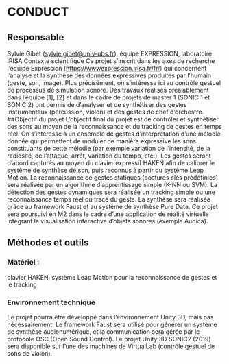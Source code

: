 # CONDUCT
## Responsable
Sylvie Gibet (sylvie.gibet@univ-ubs.fr), équipe EXPRESSION, laboratoire IRISA
Contexte scientifique
Ce projet s’inscrit dans les axes de recherche l’équipe Expression (https://wwwexpression.irisa.fr/fr/) qui concernent l’analyse et la synthèse des données expressives
produites par l’humain (geste, son, image).
Plus précisément, on s’intéresse ici au contrôle gestuel de processus de simulation
sonore. Des travaux réalisés préalablement dans l’équipe [1], [2] et dans le cadre de
projets de master 1 (SONIC 1 et SONIC 2) ont permis de d’analyser et de synthétiser des
gestes instrumentaux (percussion, violon) et des gestes de chef d’orchestre.
##Objectif du projet
L’objectif final du projet est de contrôler et synthétiser des sons au moyen de la
reconnaissance et du tracking de gestes en temps réel. On s’intéresse à un ensemble de
gestes d’interprétation d’une mélodie donnée qui permettent de moduler de manière
expressive les sons constituants de cette mélodie (par exemple variation de l’intensité, de
la radiosité, de l’attaque, arrêt, variation du tempo, etc.).
Les gestes seront d’abord capturés au moyen du clavier expressif HAKEN afin de calibrer
le système de synthèse de son, puis reconnus à partir du système Leap Motion. La
reconnaissance de gestes statiques (postures clés prédéfinies) sera réalisée par un
algorithme d’apprentissage simple (K-NN ou SVM). La détection des gestes dynamiques
sera réalisée un tracking simple ou une reconnaissance temps réel du tracé du geste. 
La synthèse sera réalisée grâce au framework Faust et au système de synthèse Pure
Data.
Ce projet sera poursuivi en M2 dans le cadre d’une application de réalité virtuelle intégrant
la visualisation interactive d’objets sonores (exemple Audica).
## Méthodes et outils
### Matériel : 
clavier HAKEN, système Leap Motion pour la reconnaissance de gestes et le tracking
### Environnement technique
Le projet pourra être développé dans l’environnement Unity 3D, mais pas nécessairement.
Le framework Faust sera utilisé pour générer un système de synthèse audionumérique, et
la communication sera gérée par le protocole OSC (Open Sound Control).
Le projet Unity 3D SONIC2 (2019) sera disponible sur l’une des machines de VirtualLab
(contrôle gestuel de sons de violon).
